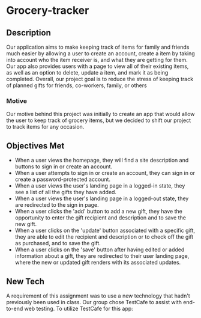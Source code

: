 # Grocery-tracker

## Description 
Our application aims to make keeping track of items for family and friends much easier by allowing a user to create an account, create a item by taking into account who the item receiver is, and what they are getting for them. Our app also provides users with a page to view all of their existing items, as well as an option to delete, update a item, and mark it as being completed. Overall, our project goal is to reduce the stress of keeping track of planned gifts for friends, co-workers, family, or others

### Motive
Our motive behind this project was initially to create an app that would allow the user to keep track of grocery items, but we decided to shift our project to track items for any occasion.


## Objectives Met
- When a user views the homepage, they will find a site description and buttons to sign in or create an account.
- When a user attempts to sign in or create an account, they can sign in or create a password-protected account.
- When a user views the user's landing page in a logged-in state, they see a list of all the gifts they have added.
- When a user views the user's landing page in a logged-out state, they are redirected to the sign in page.
- When a user clicks the 'add' button to add a new gift, they have the opportunity to enter the gift recipient and description and to save the new gift.
- When a user clicks on the 'update' button associated with a specific gift, they are able to edit the recipient and description or to check off the gift as purchased, and to save the gift.
- When a user clicks on the 'save' button after having edited or added information about a gift, they are redirected to their user landing page, where the new or updated gift renders with its associated updates.

## New Tech 
A requirement of this assignment was to use a new technology that hadn't previously been used in class. Our group chose TestCafe to assist with end-to-end web testing. To utilize TestCafe for this app:
